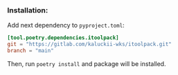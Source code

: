 ### Installation:
Add next dependency to `pyproject.toml`:
```toml
[tool.poetry.dependencies.itoolpack]
git = "https://gitlab.com/kaluckii-wks/itoolpack.git"
branch = "main"
```

Then, run `poetry install` and package will be installed.